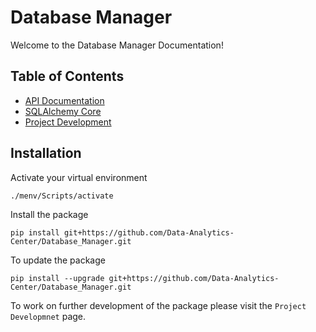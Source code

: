 # Database Manager 

Welcome to the Database Manager Documentation!

## Table of Contents

- [API Documentation](API_Subpages/description/)
- [SQLAlchemy Core](SQLAlchemyCore.md)
- [Project Development](project_development.md)

## Installation

Activate your virtual environment

`./menv/Scripts/activate`

Install the package

`pip install git+https://github.com/Data-Analytics-Center/Database_Manager.git`

To update the package

`pip install --upgrade git+https://github.com/Data-Analytics-Center/Database_Manager.git`

To work on further development of the package please visit the `Project Developmnet` page.